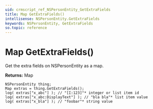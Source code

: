 ```yaml
---
uid: crmscript_ref_NSPersonEntity_GetExtraFields
title: Map GetExtraFields()
intellisense: NSPersonEntity.GetExtraFields
keywords: NSPersonEntity, GetExtraFields
so.topic: reference
---
```


# Map GetExtraFields()

Get the extra fields on NSPersonEntity as a map.

**Returns:** Map

```crmscript
NSPersonEntity thing;
Map extras = thing.GetExtraFields();
log( extras["x_abc"] ); // "[I:123]"* integer or list item id
log( extras["x_abc:DisplayText"] ); // "bla bla"* list item value
log( extras["x_bla"] ); // "foobar"* string value
```

